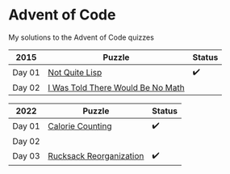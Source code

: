 # Advent of Code
My solutions to the Advent of Code quizzes

|2015 |Puzzle | Status |
|-----|-------|--------|
| Day 01|[Not Quite Lisp](https://adventofcode.com/2015/day/1)| :heavy_check_mark: |
| Day 02|[I Was Told There Would Be No Math](https://adventofcode.com/2015/day/2) | |

|2022 |Puzzle | Status |
|-----|-------|--------|
| Day 01|[Calorie Counting](https://adventofcode.com/2022/day/1)| :heavy_check_mark: |
| Day 02|[]() | |
| Day 03|[Rucksack Reorganization](https://adventofcode.com/2022/day/3) | :heavy_check_mark: |
